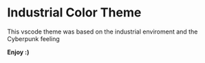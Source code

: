 # Industrial Color Theme

This vscode theme was based on the industrial enviroment and the Cyberpunk feeling

**Enjoy :)**
